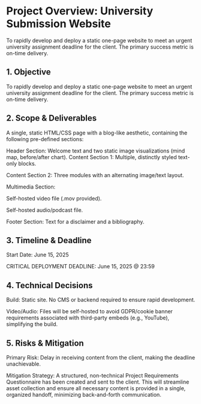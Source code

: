 # Project Overview: University Submission Website

To rapidly develop and deploy a static one-page website to meet an urgent university assignment deadline for the client. The primary success metric is on-time delivery.

## 1. Objective

To rapidly develop and deploy a static one-page website to meet an urgent university assignment deadline for the client. The primary success metric is on-time delivery.

## 2. Scope & Deliverables

A single, static HTML/CSS page with a blog-like aesthetic, containing the following pre-defined sections:

Header Section: Welcome text and two static image visualizations (mind map, before/after chart).
Content Section 1: Multiple, distinctly styled text-only blocks.

Content Section 2: Three modules with an alternating image/text layout.

Multimedia Section:

Self-hosted video file (.mov provided).

Self-hosted audio/podcast file.

Footer Section: Text for a disclaimer and a bibliography.

## 3. Timeline & Deadline

Start Date: June 15, 2025

CRITICAL DEPLOYMENT DEADLINE: June 15, 2025 @ 23:59

## 4. Technical Decisions

Build: Static site. No CMS or backend required to ensure rapid development.

Video/Audio: Files will be self-hosted to avoid GDPR/cookie banner requirements associated with third-party embeds (e.g., YouTube), simplifying the build.

## 5. Risks & Mitigation

Primary Risk: Delay in receiving content from the client, making the deadline unachievable.

Mitigation Strategy: A structured, non-technical Project Requirements Questionnaire has been created and sent to the client. This will streamline asset collection and ensure all necessary content is provided in a single, organized handoff, minimizing back-and-forth communication.
